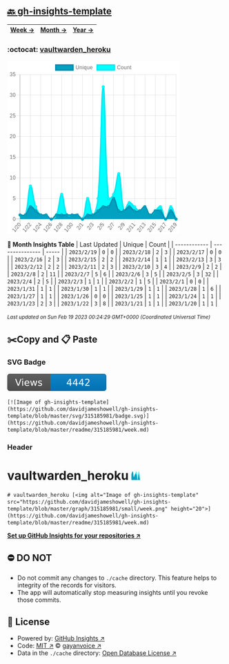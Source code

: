 ## [🔙 gh-insights-template](https://github.com/davidjameshowell/gh-insights-template)
| [**Week →**](https://github.com/davidjameshowell/gh-insights-template/blob/master/readme/315185981/week.md) | [**Month →**](https://github.com/davidjameshowell/gh-insights-template/blob/master/readme/315185981/month.md) | [**Year →**](https://github.com/davidjameshowell/gh-insights-template/blob/master/readme/315185981/year.md) |
 | ------------ | --------------- | ----- |

### :octocat: [vaultwarden_heroku](https://github.com/davidjameshowell/vaultwarden_heroku)
![Image of gh-insights-template](https://github.com/davidjameshowell/gh-insights-template/blob/master/graph/315185981/large/month.png)

**:calendar: Month Insights Table**
| Last Updated | Unique | Count |
 | ------------ | --------------- | ----- |
 | `2023/2/19` |  `0` | `0` |
 | `2023/2/18` |  `2` | `3` |
 | `2023/2/17` |  `0` | `0` |
 | `2023/2/16` |  `2` | `3` |
 | `2023/2/15` |  `2` | `2` |
 | `2023/2/14` |  `1` | `1` |
 | `2023/2/13` |  `3` | `3` |
 | `2023/2/12` |  `2` | `2` |
 | `2023/2/11` |  `2` | `3` |
 | `2023/2/10` |  `3` | `4` |
 | `2023/2/9` |  `2` | `2` |
 | `2023/2/8` |  `2` | `11` |
 | `2023/2/7` |  `5` | `6` |
 | `2023/2/6` |  `3` | `5` |
 | `2023/2/5` |  `3` | `32` |
 | `2023/2/4` |  `2` | `5` |
 | `2023/2/3` |  `1` | `1` |
 | `2023/2/2` |  `1` | `5` |
 | `2023/2/1` |  `0` | `0` |
 | `2023/1/31` |  `1` | `1` |
 | `2023/1/30` |  `1` | `1` |
 | `2023/1/29` |  `1` | `1` |
 | `2023/1/28` |  `1` | `6` |
 | `2023/1/27` |  `1` | `1` |
 | `2023/1/26` |  `0` | `0` |
 | `2023/1/25` |  `1` | `1` |
 | `2023/1/24` |  `1` | `1` |
 | `2023/1/23` |  `2` | `3` |
 | `2023/1/22` |  `3` | `8` |
 | `2023/1/21` |  `1` | `1` |
 | `2023/1/20` |  `1` | `1` |

<small><i>Last updated on Sun Feb 19 2023 00:24:29 GMT+0000 (Coordinated Universal Time)</i></small>

## ✂️Copy and 📋 Paste
### SVG Badge
[![Image of gh-insights-template](https://github.com/davidjameshowell/gh-insights-template/blob/master/svg/315185981/badge.svg)](https://github.com/davidjameshowell/gh-insights-template/blob/master/readme/315185981/week.md)
```readme
[![Image of gh-insights-template](https://github.com/davidjameshowell/gh-insights-template/blob/master/svg/315185981/badge.svg)](https://github.com/davidjameshowell/gh-insights-template/blob/master/readme/315185981/week.md)
```
### Header
# vaultwarden_heroku [<img alt="Image of gh-insights-template" src="https://github.com/davidjameshowell/gh-insights-template/blob/master/graph/315185981/small/week.png" height="20">](https://github.com/davidjameshowell/gh-insights-template/blob/master/readme/315185981/week.md)
```readme
# vaultwarden_heroku [<img alt="Image of gh-insights-template" src="https://github.com/davidjameshowell/gh-insights-template/blob/master/graph/315185981/small/week.png" height="20">](https://github.com/davidjameshowell/gh-insights-template/blob/master/readme/315185981/week.md)
```
[**Set up GitHub Insights for your repositories ↗️**](https://github.com/gayanvoice/github-insights)
## ⛔ DO NOT
- Do not commit any changes to `./cache` directory. This feature helps to integrity of the records for visitors.
- The app will automatically stop measuring insights until you revoke those commits.
## 📄 License
- Powered by: [GitHub Insights ↗️](https://github.com/gayanvoice/github-insights)
- Code: [MIT ↗️](./LICENSE) © [gayanvoice ↗️](https://github.com/gayanvoice)
- Data in the `./cache` directory: [Open Database License ↗️](https://opendatacommons.org/licenses/odbl/1-0/)